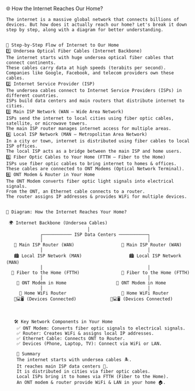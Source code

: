 🌐 How the Internet Reaches Our Home?

    The internet is a massive global network that connects billions of devices. But how does it actually reach our home? Let's break it down step by step, along with a diagram for better understanding.


    📶 Step-by-Step Flow of Internet to Our Home
    1️⃣ Undersea Optical Fiber Cables (Internet Backbone)
    The internet starts with huge undersea optical fiber cables that connect continents.
    These cables carry data at high speeds (terabits per second).
    Companies like Google, Facebook, and telecom providers own these cables.
    2️⃣ Internet Service Provider (ISP)
    The undersea cables connect to Internet Service Providers (ISPs) in different countries.
    ISPs build data centers and main routers that distribute internet to cities.
    3️⃣ Main ISP Network (WAN – Wide Area Network)
    ISPs send the internet to local cities using fiber optic cables, satellite, or microwave towers.
    The main ISP router manages internet access for multiple areas.
    4️⃣ Local ISP Network (MAN – Metropolitan Area Network)
    In a city or town, internet is distributed using fiber cables to local ISP offices.
    The local ISP acts as a bridge between the main ISP and home users.
    5️⃣ Fiber Optic Cables to Your Home (FTTH – Fiber to the Home)
    ISPs use fiber optic cables to bring internet to homes & offices.
    These cables are connected to ONT Modems (Optical Network Terminal).
    6️⃣ ONT Modem & Router in Your Home
    The ONT Modem converts fiber optic light signals into electrical signals.
    From the ONT, an Ethernet cable connects to a router.
    The router assigns IP addresses & provides WiFi for multiple devices.


    📌 Diagram: How the Internet Reaches Your Home?

     🌍 Internet Backbone (Undersea Cables)
                                   │
                 ┌─────────── ISP Data Centers ───────────┐
                 │                                        │
       🏢 Main ISP Router (WAN)                  🏢 Main ISP Router (WAN)
                 │                                        │
       🏙️ Local ISP Network (MAN)                  🏙️ Local ISP Network (MAN)
                 │                                        │
      🏡 Fiber to the Home (FTTH)                🏡 Fiber to the Home (FTTH)
                 │                                        │
        🔌 ONT Modem in Home                   🔌 ONT Modem in Home
                 │                                        │
         📶 Home WiFi Router                     📶 Home WiFi Router
       📱💻🖥️ (Devices Connected)             📱💻🖥️ (Devices Connected)



       🛠️ Key Network Components in Your Home
        ✅ ONT Modem: Converts fiber optic signals to electrical signals.
        ✅ Router: Creates WiFi & assigns local IP addresses.
        ✅ Ethernet Cable: Connects ONT to Router.
        ✅ Devices (Phone, Laptop, TV): Connect via WiFi or LAN.

        🔹 Summary
        The internet starts with undersea cables 🏝️.
        It reaches main ISP data centers 🏢.
        It is distributed in cities via fiber optic cables.
        Local ISPs bring it to homes via FTTH (Fiber to the Home).
        An ONT modem & router provide WiFi & LAN in your home 🏠.

